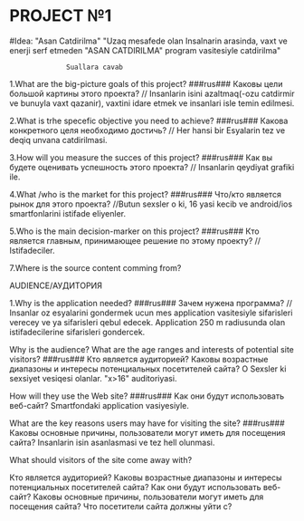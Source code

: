 # PROJECT №1
#Idea: "Asan Catdirilma"
"Uzaq mesafede olan Insalnarin arasinda, vaxt ve enerji serf etmeden "ASAN CATDIRILMA" program vasitesiyle catdirilma"

                  Suallara cavab
 1.What are the big-picture goals of this project? ###rus### Каковы цели большой картины этого проекта?
 // Insanlarin isini azaltmaq(-ozu catdirmir ve bunuyla vaxt qazanir), vaxtini idare etmek ve insanlari isle temin edilmesi.
 
 2.What is trhe specefic objective you need to achieve? ###rus### Какова конкретного целя необходимо достичь?
 // Her hansi bir Esyalarin tez ve deqiq unvana catdirilmasi.
 
 3.How will you measure the succes of this project? ###rus### Как вы будете оценивать успешность этого проекта?
 // Insanlarin qeydiyat grafiki ile.
 
 4.What /who is the market for this project? ###rus### Что/кто является рынок для этого проекта?
 //Butun sexsler o ki, 16 yasi kecib ve android/ios smartfonlarini istifade eliyenler.
 
 5.Who is the main decision-marker on this project?  ###rus###	Кто является главным, принимающее решение по этому проекту?
 // Istifadeciler.
 
 7.Where is the source content comming from?  
 
 
 
AUDIENCE/АУДИТОРИЯ 

1.Why is the application needed? ###rus### Зачем нужена программа?
// Insanlar oz esyalarini gondermek ucun mes application vasitesiyle sifarisleri verecey ve ya sifarisleri  qebul edecek. Application 250 m radiusunda olan istifadecilerine sifarisleri gondercek.


Why is the audience? What are the age ranges and interests of potential site visitors? ###rus### Кто является аудиторией? Каковы возрастные диапазоны и интересы потенциальных посетителей сайта?
O Sexsler ki sexsiyet vesiqesi olanlar. "x>16" auditoriyasi.


How will they use the Web site? ###rus### Kак они будут использовать веб-сайт?
Smartfondaki application vasiyesiyle.

What are the key reasons users may have for visiting the site?  ###rus###  Каковы основные причины, пользователи могут иметь для посещения сайта?
Insanlarin isin asanlasmasi ve tez hell olunmasi.

What should visitors of the site come away with?
 

Кто является аудиторией? Каковы возрастные диапазоны и интересы потенциальных посетителей сайта?
Как они будут использовать веб-сайт?
Каковы основные причины, пользователи могут иметь для посещения сайта?
Что посетители сайта должны уйти с?
